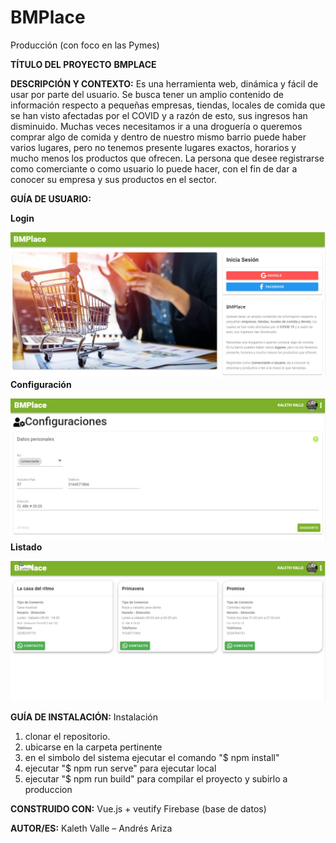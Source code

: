# BMPlace
Producción (con foco en las Pymes)

**TÍTULO DEL PROYECTO**
**BMPLACE**

**DESCRIPCIÓN Y CONTEXTO:**
 Es una herramienta web, dinámica y fácil de usar por parte del usuario. Se busca tener un amplio contenido de información respecto a pequeñas empresas, tiendas, locales de comida que se han visto afectadas por el COVID y a razón de esto, sus ingresos han disminuido. Muchas veces necesitamos ir a una droguería o queremos comprar algo de comida y dentro de nuestro mismo barrio puede haber varios lugares, pero no tenemos presente lugares exactos, horarios y mucho menos los productos que ofrecen. 
La persona que desee registrarse como comerciante o como usuario lo puede hacer, con el fin de dar a conocer su empresa y sus productos en el sector.

**GUÍA DE USUARIO:**

**Login**

![alt text](https://github.com/andresariza10/BMPlace/blob/master/bmplace1.jpeg)
**Configuración**

![alt text](https://github.com/andresariza10/BMPlace/blob/master/bmplace2.jpeg)
**Listado**

![alt text](https://github.com/andresariza10/BMPlace/blob/master/bmplace3.jpeg)

**GUÍA DE INSTALACIÓN:** 
Instalación
1. clonar el repositorio.
2. ubicarse en la carpeta pertinente
3. en el simbolo del sistema ejecutar el comando "$ npm install"
4. ejecutar "$ npm run serve" para ejecutar local
5. ejecutar "$ npm run build" para compilar el proyecto y subirlo a produccion

**CONSTRUIDO CON:**
Vue.js + veutify
Firebase (base de datos)

**AUTOR/ES:**
Kaleth Valle – Andrés Ariza
